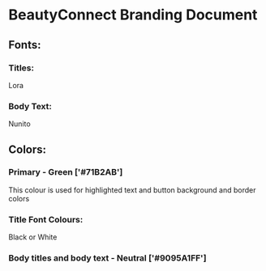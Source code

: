 # BeautyConnect Branding Document

## Fonts:

### Titles:

Lora

### Body Text:

Nunito

## Colors:

### Primary - Green ['#71B2AB']

This colour is used for highlighted text and button background and border colors

### Title Font Colours:

Black or White

### Body titles and body text - Neutral ['#9095A1FF']
